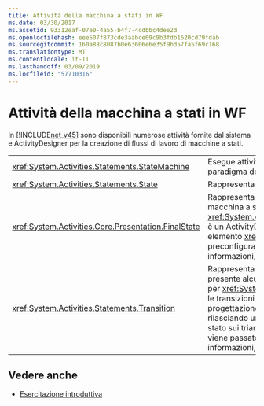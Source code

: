 ```yaml
---
title: Attività della macchina a stati in WF
ms.date: 03/30/2017
ms.assetid: 93312eaf-07e0-4a55-b4f7-4cdbbc4dee2d
ms.openlocfilehash: eee507f873cde3aabce09c9b3fdb1620cd79fdab
ms.sourcegitcommit: 160a88c8087b0e63606e6e35f9bd57fa5f69c168
ms.translationtype: MT
ms.contentlocale: it-IT
ms.lasthandoff: 03/09/2019
ms.locfileid: "57710316"
---
```

# <a name="state-machine-activities-in-wf"></a>Attività della macchina a stati in WF
In [!INCLUDE[net_v45](../../../includes/net-v45-md.md)] sono disponibili numerose attività fornite dal sistema e ActivityDesigner per la creazione di flussi di lavoro di macchine a stati.  
  
|||  
|-|-|  
|<xref:System.Activities.Statements.StateMachine>|Esegue attività contenute usando il comune paradigma della macchina a stati.|  
|<xref:System.Activities.Statements.State>|Rappresenta lo stato di una macchina a stati.|  
|<xref:System.Activities.Core.Presentation.FinalState>|Rappresenta uno stato di chiusura in una macchina a stati. <xref:System.Activities.Core.Presentation.FinalState> è un ActivityDesigner che, quando usato, crea un elemento <xref:System.Activities.Statements.State> preconfigurato come stato di chiusura. Per altre informazioni, vedere [ActivityDesigner FinalState](/visualstudio/workflow-designer/finalstate-activity-designer).|  
|<xref:System.Activities.Statements.Transition>|Rappresenta la transizione tra due stati. È presente alcun **casella degli strumenti** elemento per <xref:System.Activities.Statements.Transition>; le transizioni vengono create nella finestra di progettazione del flusso di lavoro trascinando e rilasciando una linea tra due stati o rilasciando uno stato sui triangoli visualizzati quando uno stato viene passato sopra un altro . Per altre informazioni, vedere [ActivityDesigner Transition](/visualstudio/workflow-designer/transition-activity-designer).|  
  
## <a name="see-also"></a>Vedere anche
- [Esercitazione introduttiva](getting-started-tutorial.md)
